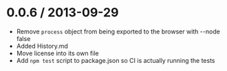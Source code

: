0.0.6 / 2013-09-29
==================

* Remove `process` object from being exported to the browser with --node false
* Added History.md
* Move license into its own file
* Add `npm test` script to package.json so CI is actually running the tests
